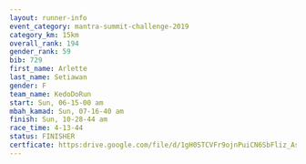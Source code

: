 ```yaml
---
layout: runner-info 
event_category: mantra-summit-challenge-2019 
category_km: 15km 
overall_rank: 194
gender_rank: 59
bib: 729
first_name: Arlette
last_name: Setiawan
gender: F
team_name: KedoDoRun
start: Sun, 06-15-00 am
mbah_kamad: Sun, 07-16-40 am
finish: Sun, 10-28-44 am
race_time: 4-13-44
status: FINISHER
certficate: https:drive.google.com/file/d/1gH0STCVFr9ojnPuiCN6SbFliz_Asxgjh/view?usp=sharing
---
```

